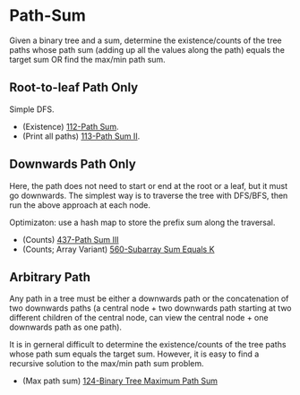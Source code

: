 # Path-Sum

Given a binary tree and a sum, determine the existence/counts of the tree paths whose path sum (adding up all the values along the path) equals the target sum OR find the max/min path sum.

## Root-to-leaf Path Only

Simple DFS.

* (Existence) [112-Path Sum](../100-199/112-Path%20Sum.cpp).
* (Print all paths) [113-Path Sum II](../100-199/113-Path%20Sum%20II.cpp).

## Downwards Path Only

Here, the path does not need to start or end at the root or a leaf, but it must go downwards. The simplest way is to traverse the tree with DFS/BFS, then run the above approach at each node.

Optimizaton: use a hash map to store the prefix sum along the traversal.

* (Counts) [437-Path Sum III](../400-499/437-Path%20Sum%20III.md)
* (Counts; Array Variant) [560-Subarray Sum Equals K](../500-599/560-Subarray%20Sum%20Equals%20K.md)

## Arbitrary Path

Any path in a tree must be either a downwards path or the concatenation of two downwards paths (a central node + two downwards path starting at two different children of the central node, can view the central node + one downwards path as one path).

It is in gerneral difficult to determine the existence/counts of the tree paths whose path sum equals the target sum. However, it is easy to find a recursive solution to the max/min path sum problem.

* (Max path sum) [124-Binary Tree Maximum Path Sum](../100-199/124-Binary%20Tree%20Maximum%20Path%20Sum.md)
